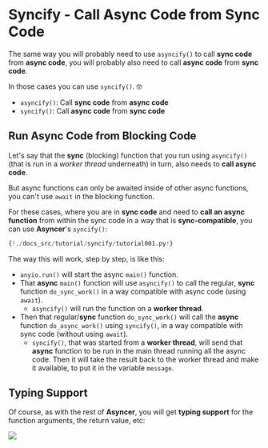 # Syncify - Call Async Code from Sync Code

The same way you will probably need to use `asyncify()` to call **sync code** from **async code**, you will probably also need to call **async code** from **sync code**.

In those cases you can use `syncify()`. 🤓

* `asyncify()`: Call **sync code** from **async code**
* `syncify()`: Call **async code** from **sync code**

## Run Async Code from Blocking Code

Let's say that the **sync** (blocking) function that you run using `asyncify()` (that is run in a *worker thread* underneath) in turn, also needs to **call async code**.

But async functions can only be awaited inside of other async functions, you can't use `await` in the blocking function.

For these cases, where you are in **sync code** and need to **call an async function** from within the sync code in a way that is **sync-compatible**, you can use **Asyncer**'s `syncify()`:

```Python hl_lines="4  14"
{!./docs_src/tutorial/syncify/tutorial001.py!}
```

The way this will work, step by step, is like this:

* `anyio.run()` will start the async `main()` function.
* That **async** `main()` function will use `asyncify()` to call the regular, **sync** function `do_sync_work()` in a way compatible with async code (using `await`).
    * `asyncify()` will run the function on a **worker thread**.
* Then that regular/**sync** function `do_sync_work()` will call the **async** function `do_async_work()` using `syncify()`, in a way compatible with sync code (without using `await`).
    * `syncify()`, that was started from a **worker thread**, will send that **async** function to be run in the main thread running all the async code. Then it will take the result back to the worker thread and make it available, to put it in the variable `message`.

## Typing Support

Of course, as with the rest of **Asyncer**, you will get **typing support** for the function arguments, the return value, etc:

<img class="shadow" src="/img/tutorial/syncify/image01.png">
